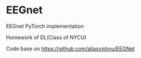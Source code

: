 # EEGnet
EEGnet
PyTorch implementation

Homework of DL(Class of NYCU) 

Code base on https://github.com/aliasvishnu/EEGNet
